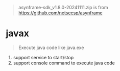 > asynframe-sdk_v1.8.0-20241111.zip is from https://github.com/netsecsp/asynframe  

# javax  
> Execute java code like java.exe  

1. support service to start/stop  
2. support console command to execute java code  
